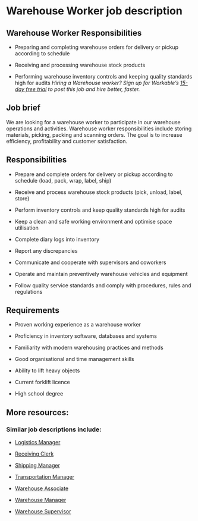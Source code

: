 # Warehouse Worker job description


## Warehouse Worker Responsibilities
* Preparing and completing warehouse orders for delivery or pickup according to schedule

* Receiving and processing warehouse stock products

* Performing warehouse inventory controls and keeping quality standards high for audits
<em>Hiring a Warehouse worker? Sign up for Workable’s <a href="https://www.workable.com/post-jobs-for-free/customize?wid=575&amp;utm_page=warehouse-worker-job-description&amp;utm_program=ad-unit-right&amp;utm_tracking=job-descriptions-logistics-job-descriptions">15-day free trial</a> to post this job and hire better, faster.</em>


## Job brief

We are looking for a warehouse worker to participate in our warehouse operations and activities. Warehouse worker responsibilities include storing materials, picking, packing and scanning orders. The goal is to increase efficiency, profitability and customer satisfaction.


## Responsibilities

* Prepare and complete orders for delivery or pickup according to schedule (load, pack, wrap, label, ship)

* Receive and process warehouse stock products (pick, unload, label, store)

* Perform inventory controls and keep quality standards high for audits

* Keep a clean and safe working environment and optimise space utilisation

* Complete diary logs into inventory

* Report any discrepancies

* Communicate and cooperate with supervisors and coworkers

* Operate and maintain preventively warehouse vehicles and equipment

* Follow quality service standards and comply with procedures, rules and regulations


## Requirements

* Proven working experience as a warehouse worker

* Proficiency in inventory software, databases and systems

* Familiarity with modern warehousing practices and methods

* Good organisational and time management skills

* Ability to lift heavy objects

* Current forklift licence

* High school degree

## More resources:
### Similar job descriptions include:
* <a href="https://resources.workable.com/logistics-manager-job-description">Logistics Manager</a>

* <a href="https://resources.workable.com/receiving-clerk-job-description">Receiving Clerk</a>

* <a href="https://resources.workable.com/shipping-manager-job-description">Shipping Manager</a>

* <a href="https://resources.workable.com/transportation-manager-job-description">Transportation Manager</a>

* <a href="https://resources.workable.com/warehouse-associate-job-description">Warehouse Associate</a>

* <a href="https://resources.workable.com/warehouse-manager-job-description">Warehouse Manager</a>

* <a href="https://resources.workable.com/warehouse-supervisor-job-description">Warehouse Supervisor</a>
